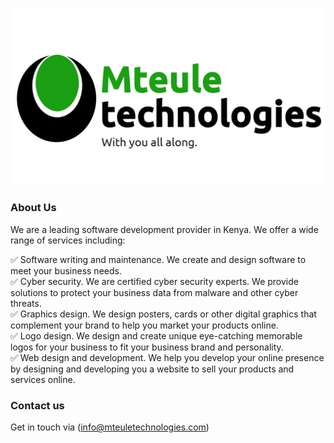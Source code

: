 ![Logo](./profile/mteule%20technologies%20logo.png)

### About Us
We are a leading software development provider in Kenya. We offer a wide range of services including:

✅ Software writing and maintenance. We create and design software to meet your business needs.  
✅ Cyber security. We are certified cyber security experts. We provide solutions to protect your business data from malware and other cyber threats.  
✅ Graphics design. We design posters, cards or other digital graphics that complement your brand to help you market your products online.  
✅ Logo design. We design and create unique eye-catching memorable logos for your business to fit your business brand and personality.  
✅ Web design and development. We help you develop your online presence by designing and developing you a website to sell your products and services online.  
### Contact us
Get in touch via (info@mteuletechnologies.com)
